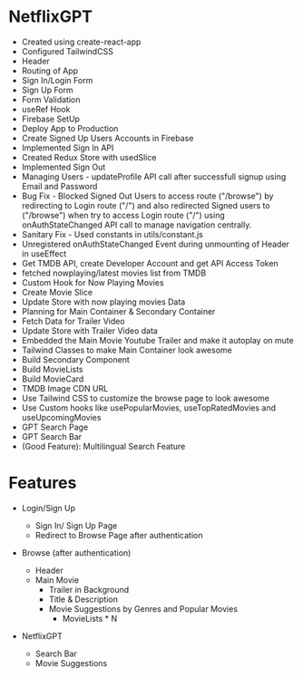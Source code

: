# NetflixGPT
- Created using create-react-app
- Configured TailwindCSS
- Header
- Routing of App
- Sign In/Login Form
- Sign Up Form
- Form Validation
- useRef Hook
- Firebase SetUp
- Deploy App to Production
- Create Signed Up Users Accounts in Firebase
- Implemented Sign In API
- Created Redux Store with usedSlice
- Implemented Sign Out
- Managing Users - updateProfile API call after successfull signup using Email and Password
- Bug Fix - Blocked Signed Out Users to access route ("/browse") by redirecting to Login route ("/") and 
also redirected Signed users to ("/browse") when try to access Login route ("/") using onAuthStateChanged API call to manage navigation centrally.
- Sanitary Fix - Used constants in utils/constant.js
- Unregistered onAuthStateChanged Event during unmounting of Header in useEffect
- Get TMDB API, create Developer Account and get API Access Token
- fetched nowplaying/latest movies list from TMDB
- Custom Hook for Now Playing Movies
- Create Movie Slice
- Update Store with now playing movies Data
- Planning for Main Container & Secondary Container
- Fetch Data for Trailer Video
- Update Store with Trailer Video data
- Embedded the Main Movie Youtube Trailer and make it autoplay on mute
- Tailwind Classes to make Main Container look awesome
- Build Secondary Component
- Build MovieLists
- Build MovieCard
- TMDB Image CDN URL
- Use Tailwind CSS to customize the browse page to look awesome
- Use Custom hooks like usePopularMovies, useTopRatedMovies and useUpcomingMovies
- GPT Search Page
- GPT Search Bar
- (Good Feature): Multilingual Search Feature

# Features
- Login/Sign Up
    - Sign In/ Sign Up Page
    - Redirect to Browse Page after authentication
- Browse (after authentication)
    - Header
    - Main Movie
        - Trailer in Background
        - Title & Description 
        - Movie Suggestions by Genres and Popular Movies
            - MovieLists * N

- NetflixGPT
    - Search Bar
    - Movie Suggestions
